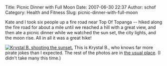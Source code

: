 Title: Picnic Dinner with Full Moon
Date: 2007-06-30 22:37
Author: schof
Category: Health and Fitness
Slug: picnic-dinner-with-full-moon

Kate and I took six people up a fire road near Top Of Topanga -- hiked
along the fire road for about a mile until we reached a hill with a
great view, and then ate a picnic dinner while we watched the sun set,
the city lights, and the moon rise. All in all it was a great hike!

[![Krystal B. shooting the
sunset.](http://farm2.static.flickr.com/1210/679075357_9f535564c8.jpg)](http://www.flickr.com/photos/schof/679075357/ "Krystal B. shooting the sunset.")
This is Krystal B., who knows far more pirate jokes than I expected. The
rest of the photos are in [the usual
place](http://www.flickr.com/photos/schof/sets/72157600579486715/ "Flickr set for Top of Topanga Full Moon Hike.").
(I didn't take many this time.)

</p>

